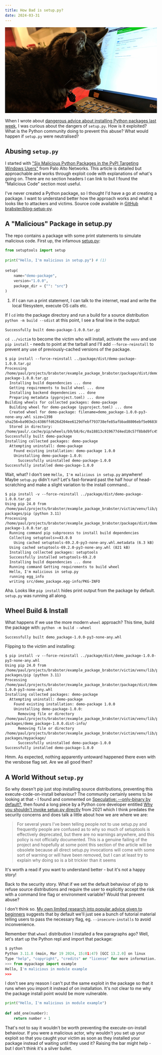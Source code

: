 ```yaml
---
title: How Bad is setup.py?
date: 2024-03-31
---
```

![My tabby cat Maddie peering closely at my laptop screen](./assets/hero.webp)

When I wrote about [dangerous advice about installing Python packages last week](../2024-03-23-irresponsible-expertise-install-python-package/), I was curious about the dangers of `setup.py`. How is it exploited? What is the Python community doing to prevent this abuse? What would happen if `setup.py` were neutralised?

<!-- more -->

## Abusing `setup.py`

I started with ["Six Malicious Python Packages in the PyPI Targeting Windows Users"](https://unit42.paloaltonetworks.com/malicious-packages-in-pypi/) from Palo Alto Networks. This article is detailed but approachable and works through exploit code with explanations of what's going on. There are no section headers I can link to but I found the "Malicious Code" section most useful.

I've never created a Python package, so I thought I'd have a go at creating a package. I want to understand better how the approach works and what it looks like to attackers and victims. Source code available in [GitHub brabster/blog-setup-py](https://github.com/brabster/blog-setup-py).

## A "Malicious" Package in setup.py

The repo contains a package with some print statements to simulate malicious code. First up, the infamous [setup.py](https://github.com/brabster/blog-setup-py/blob/main/package/setup.py):

```python title="setup.py" hl_lines="3"
from setuptools import setup

print("Hello, I'm malicious in setup.py") # (1)

setup(
    name="demo-package",
    version="1.0.0",
    package_dir = {"": "src"}
)
```

1. if I can run a print statement, I can talk to the internet, read and write the local filesystem, execute OS calls etc.

If I `cd` into the package directory and run a build for a source distribution `python -m build --sdist` at this point, I see a final line in the output:

`Successfully built demo-package-1.0.0.tar.gz`

`cd ../victim` to become the victim who will install, activate the `venv` and use `pip install` - needs to point at the tarball and I'll add `--force-reinstall` to prevent any use of previously-cached versions of the package.

```console title="pip install: no malicious output"
$ pip install --force-reinstall ../package/dist/demo-package-1.0.0.tar.gz
Processing /home/paul/projects/brabster/example_package_brabster/package/dist/demo-package-1.0.0.tar.gz
  Installing build dependencies ... done
  Getting requirements to build wheel ... done
  Installing backend dependencies ... done
  Preparing metadata (pyproject.toml) ... done
Building wheels for collected packages: demo-package
  Building wheel for demo-package (pyproject.toml) ... done
  Created wheel for demo-package: filename=demo_package-1.0.0-py3-none-any.whl size=1398 sha256=ba903e2c4386ffd626d204ee6129dfebf793738efe85afbbad8806ebf5e06838
  Stored in directory: /home/paul/.cache/pip/wheels/b9/b8/6c/0a18813c919677d4ed10c57f8b8d9fc45674336576166c28f8
Successfully built demo-package
Installing collected packages: demo-package
  Attempting uninstall: demo-package
    Found existing installation: demo-package 1.0.0
    Uninstalling demo-package-1.0.0:
      Successfully uninstalled demo-package-1.0.0
Successfully installed demo-package-1.0.0
```
Wait, what? I don't see `Hello, I'm malicious in setup.py` anywhere! Maybe `setup.py` didn't run? Let's fast-forward past the half hour of head-scratching and make a slight variation to the install command...

```console title="pip install -v: there you are" hl_lines="12"
$ pip install -v --force-reinstall ../package/dist/demo-package-1.0.0.tar.gz
Using pip 24.0 from /home/paul/projects/brabster/example_package_brabster/victim/venv/lib/python3.11/site-packages/pip (python 3.11)
Processing /home/paul/projects/brabster/example_package_brabster/package/dist/demo-package-1.0.0.tar.gz
  Running command pip subprocess to install build dependencies
  Collecting setuptools>=43.0.0
    Using cached setuptools-69.2.0-py3-none-any.whl.metadata (6.3 kB)
  Using cached setuptools-69.2.0-py3-none-any.whl (821 kB)
  Installing collected packages: setuptools
  Successfully installed setuptools-69.2.0
  Installing build dependencies ... done
  Running command Getting requirements to build wheel
  Hello, I'm malicious in setup.py
  running egg_info
  writing src/demo_package.egg-info/PKG-INFO
```

Aha. Looks like `pip install` hides print output from the package by default. `setup.py` was running all along.

## Wheel Build & Install

What happens if we use the more modern `wheel` approach? This time, build the package with: `python -m build --wheel`

`Successfully built demo_package-1.0.0-py3-none-any.whl`

Flipping to the victim and installing:

```console title="pip install wheel"
$ pip install -v --force-reinstall ../package/dist/demo_package-1.0.0-py3-none-any.whl
Using pip 24.0 from /home/paul/projects/brabster/example_package_brabster/victim/venv/lib/python3.11/site-packages/pip (python 3.11)
Processing /home/paul/projects/brabster/example_package_brabster/package/dist/demo_package-1.0.0-py3-none-any.whl
Installing collected packages: demo-package
  Attempting uninstall: demo-package
    Found existing installation: demo-package 1.0.0
    Uninstalling demo-package-1.0.0:
      Removing file or directory /home/paul/projects/brabster/example_package_brabster/victim/venv/lib/python3.11/site-packages/demo_package-1.0.0.dist-info/
      Removing file or directory /home/paul/projects/brabster/example_package_brabster/victim/venv/lib/python3.11/site-packages/mypackage/
      Successfully uninstalled demo-package-1.0.0
Successfully installed demo-package-1.0.0
```

Hmm. As expected, nothing apparently untoward happened there even with the versbose flag set. Are we all good then?

## A World Without `setup.py`

So why doesn't pip just stop installing source distributions, preventing this execute-code-on-install behaviour? The community certainly seems to be looking at that - I found and commented on [Speculative: --only-binary by default?](https://github.com/pypa/pip/issues/9140), then found a long piece by a Python core developer entitled [Why you shouldn't invoke setup.py directly](https://blog.ganssle.io/articles/2021/10/setup-py-deprecated.html) from 2021 which I think predates the security concerns and does talk a little about how we are where we are:

> For several years I've been telling people not to use setup.py and frequently people are confused as to why so much of setuptools is effectively deprecated, but there are no warnings anywhere, and this policy is not officially documented. This is a genuine failing of the project and hopefully at some point this section of the article will be obsolete because all direct setup.py invocations will come with some sort of warning or will have been removed, but I can at least try to explain why doing so is a bit trickier than it seems

It's worth a read if you want to understand better - but it's not a happy story! 

Back to the security story. What if we set the default behaviour of pip to refuse source distributions and require the user to explicitly accept the risk with a command line flag or environment variable? Would that prevent abuse?

I don't think so. [My own limited research into popular advice given to beginners](../2024-03-23-irresponsible-expertise-install-python-package/index.md) suggests that by default we'll just see a bunch of tutorial material telling users to pass the necessary flag, eg. `--insecure-installs` to avoid inconvenience.


Remember that `wheel` distribution I installed a few paragraphs ago? Well, let's start up the Python repl and import that package:

```python title="importing the malicious wheel" hl_lines="5"
$ python
Python 3.11.8 (main, Mar 19 2024, 15:01:47) [GCC 13.2.0] on linux
Type "help", "copyright", "credits" or "license" for more information.
>>> from mypackage import example
Hello, I'm malicious in module example
>>> 
```

I don't see any reason I can't put the same exploit in the package so that it runs when you import it instead of on installation. It's not clear to me why the package install point would be more vulnerable.

```python title="malicious module contents"
print("Hello, I'm malicious in module example")

def add_one(number):
    return number + 1
```

That's not to say it wouldn't be worth preventing the execute-on-install behaviour. If you were a malicious actor, why wouldn't you set up your exploit so that you caught your victim as soon as they installed your package instead of waiting until they used it? Raising the bar might help - but I don't think it's a silver bullet.
